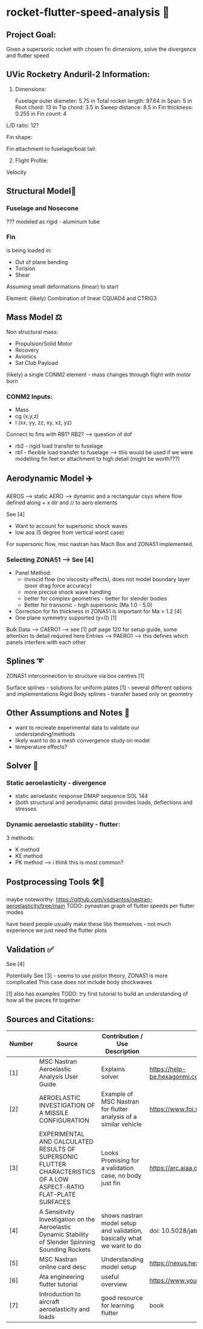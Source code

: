 # rocket-flutter-speed-analysis 🚀

## Project Goal:
Given a supersonic rocket with chosen fin dimensions, solve the divergence and flutter speed

## UVic Rocketry Anduril-2 Information:
1) Dimensions:

   Fuselage outer diameter: 5.75 in
   Total rocket length: 97.64 in
   Span: 5 in
   Root chord: 13 in
   Tip chord: 3.5 in
   Sweep distance: 8.5 in
   Fin thickness: 0.255 in
   Fin count: 4
   

L/D ratio: 12?

Fin shape:



Fin attachment to fuselage/boat tail:

2) Flight Profile:

Velocity



## Structural Model🗼

### Fuselage and Nosecone 
???
modeled as rigid - aluminum tube

### Fin 
is being loaded in:
- Out of plane bending
- Torision
- Shear

Assuming small deformations (linear) to start

Element: 
(likely) Combination of linear CQUAD4 and CTRIG3



## Mass Model ⚖️
Non structural mass:
- Propulsion/Solid Motor
- Recovery
- Avionics
- Sat Club Payload

(likely) a single CONM2 element - mass changes through flight with motor burn
### CONM2 Inputs: 
- Mass
- cg (x,y,z)
- I (xx, yy, zz, xy, xz, yz)

Connect to fins with RB1? RB2? --> question of dof
- rb2 - rigid load transfer to fuselage
- rb1 - flexible load transfer to fuselage --> this would be used if we were modelling fin feet or attachment to high detail (might be worth???)


## Aerodynamic Model ✈️

AEROS --> static
AERO --> dynamic
and a rectangular csys where flow defined along + x dir and // to aero elements

See [4]

- Want to account for supersonic shock waves
- low aoa (5 degree from vertical worst case)

For supersonic flow, msc nastran has Mach Box and ZONA51 implemented.



### Selecting ZONA51 --> See [4]
- Panel Method:
    - inviscid flow (no viscosity effects), does not model boundary layer (poor drag force accuracy)
    - more precise shock wave handling
    - better for complex geometries - better for slender bodies
    - Better for transonic - high supersonic (Ma 1.0 - 5.0)
- Correction for fin thickness in ZONA51  is important for Ma > 1.2 [4]
- One plane symmetry supported (y=0) [1]

Bulk Data --> CAERO1 --> see [1] pdf page 120 for setup guide, some attention to detail required here
Entries --> PAERO1 --> this defines which panels interfere with each other




## Splines ➰

ZONA51 interconnection to structure via box centres [1]

Surface splines - solutions for uniform plates [1] - several different options and implementations
Rigid Body splines - transfer based only on geometry



## Other Assumptions and Notes 📝
- want to recreate experimental data to validate our understanding/methods
- likely want to do a mesh convergence study on model
- temperature effects?

## Solver 📝

### Static aeroelasticity - divergence
- static aeroelastic response DMAP sequence SOL 144
- (both structural and aerodynamic data) provides loads, deflections and stresses

### Dynamic aeroelastic stability - flutter:
3 methods:
- K method
- KE method
- PK method --> i think this is most common?


## Postprocessing Tools 🛠️🐍

maybe noteworthy: https://github.com/vsdsantos/nastran-aeroelasticity/tree/main
TODO: pynastran graph of flutter speeds per flutter modes

have heard people usually make these libs themselves - not much experience we just need the flutter plots

## Validation ✅

See [4]

Potentially See [3] - seems to use piston theory, ZONA51 is more complicated
This case does not include body shockwaves

[1] also has examples
TODO: try first tutorial to build an understanding of how all the pieces fit together



## Sources and Citations:
| Number | Source                            | Contribution / Use Description                 | Link to Source    |
|--------|-----------------------------------|------------------------------------------------|-------------------|
| [1]    | MSC Nastran Aeroelastic Analysis User Guide | Explains solver                      | https://help-be.hexagonmi.com/bundle/MSC_Nastran_2023.1_Aeroelastic_Analysis_User_Guide/raw/resource/enus/MSC_Nastran_2023.1_Aeroelastic_Analysis_User_Guide.pdf |
| [2]    | AEROELASTIC INVESTIGATION OF A MISSILE CONFIGURATION | Example of MSC Nastran for flutter analysis of a similar vehicle                   | https://www.foi.se/rest-api/report/FOI-R--0474--SE |
| [3]    | EXPERIMENTAL AND CALCULATED RESULTS OF SUPERSONIC FLUTTER CHARACTERISTICS OF A LOW ASPECT-RATIO FLAT-PLATE SURFACES | Looks Promising for a validation case, no body just fin | https://arc.aiaa.org/doi/10.2514/6.1967-1340 |
| [4]    | A Sensitivity Investigation on the Aeroelastic Dynamic Stability of Slender Spinning Sounding Rockets | shows nastran model setup and validation, basically what we want to do | doi: 10.5028/jatm.v5i1.192 |
| [5]    | MSC Nastran online card desc | Understanding model setup | https://nexus.hexagon.com/documentationcenter/en-US/bundle/MSC_Nastran_2021/page/Nastran_Combined_Book/qrg/bulk_data/TOC.Bulk.Data.Entry.xhtml |
| [6]    | Ata engineering flutter tutorial | useful overview | https://www.youtube.com/watch?v=GjBXsR6SSLY&t=165s |
| [7]    | Introduction to aircraft aeroelasticity and loads | good resource for learning flutter | book |

<!-- This is a comment in a Markdown file (not rendered) --> 
